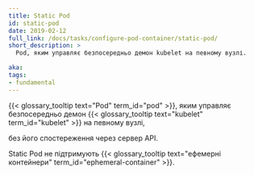 ```yaml
---
title: Static Pod
id: static-pod
date: 2019-02-12
full_link: /docs/tasks/configure-pod-container/static-pod/
short_description: >
  Pod, яким управляє безпосередньо демон kubelet на певному вузлі.

aka: 
tags:
- fundamental
---
```

{{< glossary_tooltip text="Pod" term_id="pod" >}}, яким управляє безпосередньо демон {{< glossary_tooltip text="kubelet" term_id="kubelet" >}} на певному вузлі,

<!--more-->

без його спостереження через сервер API.

Static Pod не підтримують {{< glossary_tooltip text="ефемерні контейнери" term_id="ephemeral-container" >}}.
